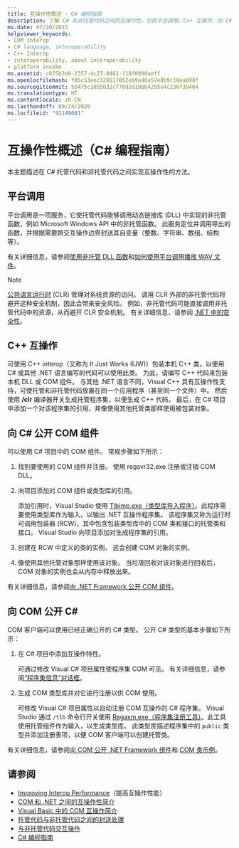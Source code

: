 ```yaml
---
title: 互操作性概述 - C# 编程指南
description: 了解 C# 和非托管代码之间的互操作性，包括平台调用、C++ 互操作、向 C# 公开 COM 组件，以及向 COM 公开 C#。
ms.date: 07/20/2015
helpviewer_keywords:
- COM interop
- C# language, interoperability
- C++ Interop
- interoperability, about interoperability
- platform invoke
ms.assetid: c025b2e0-2357-4c27-8461-118f0090aeff
ms.openlocfilehash: f05c53eec326517052eb9a46e57e8b9c18ea698f
ms.sourcegitcommit: 5b475c1855b32cf78d2d1bbb4295e4c236f39464
ms.translationtype: HT
ms.contentlocale: zh-CN
ms.lasthandoff: 09/24/2020
ms.locfileid: "91149681"
---
```

# <a name="interoperability-overview-c-programming-guide"></a>互操作性概述（C# 编程指南）

本主题描述在 C# 托管代码和非托管代码之间实现互操作性的方法。  
  
## <a name="platform-invoke"></a>平台调用  

 平台调用是一项服务，它使托管代码能够调用动态链接库 (DLL) 中实现的非托管函数，例如 Microsoft Windows API 中的非托管函数。 此服务定位并调用导出的函数，并根据需要跨交互操作边界封送其自变量（整数、字符串、数组、结构等）。  
  
有关详细信息，请参阅[使用非托管 DLL 函数](../../../framework/interop/consuming-unmanaged-dll-functions.md)和[如何使用平台调用播放 WAV 文件](./how-to-use-platform-invoke-to-play-a-wave-file.md)。
  
> [!NOTE]
> [公共语言运行时](../../../standard/clr.md) (CLR) 管理对系统资源的访问。 调用 CLR 外部的非托管代码将避开这种安全机制，因此会带来安全风险。 例如，非托管代码可能直接调用非托管代码中的资源，从而避开 CLR 安全机制。 有关详细信息，请参阅 [ .NET 中的安全性](../../../standard/security/index.md)。  
  
## <a name="c-interop"></a>C++ 互操作  

 可使用 C++ interop（又称为 It Just Works (IJW)）包装本机 C++ 类，以便用 C# 或其他 .NET 语言编写的代码可以使用此类。 为此，请编写 C++ 代码来包装本机 DLL 或 COM 组件。 与其他 .NET 语言不同，Visual C++ 具有互操作性支持，可使托管和非托管代码放置在同一个应用程序（甚至同一个文件）中。 然后使用 **/clr** 编译器开关生成托管程序集，以便生成 C++ 代码。 最后，在 C# 项目中添加一个对该程序集的引用，并像使用其他托管类那样使用被包装对象。  
  
## <a name="exposing-com-components-to-c"></a>向 C\# 公开 COM 组件

 可以使用 C# 项目中的 COM 组件。 常规步骤如下所示：  
  
1. 找到要使用的 COM 组件并注册。 使用 regsvr32.exe 注册或注销 COM DLL。  
  
2. 向项目添加对 COM 组件或类型库的引用。  
  
     添加引用时，Visual Studio 使用 [Tlbimp.exe（类型库导入程序）](../../../framework/tools/tlbimp-exe-type-library-importer.md)。此程序需要使用类型库作为输入，以输出 .NET 互操作程序集。 该程序集又称为运行时可调用包装器 (RCW)，其中包含包装类型库中的 COM 类和接口的托管类和接口。 Visual Studio 向项目添加对生成程序集的引用。  
  
3. 创建在 RCW 中定义的类的实例。 这会创建 COM 对象的实例。  
  
4. 像使用其他托管对象那样使用该对象。 当垃圾回收对该对象进行回收后，COM 对象的实例也会从内存中释放出来。  
  
 有关详细信息，请参阅[向 .NET Framework 公开 COM 组件](../../../framework/interop/exposing-com-components.md)。  
  
## <a name="exposing-c-to-com"></a>向 COM 公开 C#  

 COM 客户端可以使用已经正确公开的 C# 类型。 公开 C# 类型的基本步骤如下所示：  
  
1. 在 C# 项目中添加互操作特性。  
  
     可通过修改 Visual C# 项目属性使程序集 COM 可见。 有关详细信息，请参阅[“程序集信息”对话框](/visualstudio/ide/reference/assembly-information-dialog-box)。  
  
2. 生成 COM 类型库并对它进行注册以供 COM 使用。  
  
     可修改 Visual C# 项目属性以自动注册 COM 互操作的 C# 程序集。 Visual Studio 通过 `/tlb` 命令行开关使用 [Regasm.exe（程序集注册工具）](../../../framework/tools/regasm-exe-assembly-registration-tool.md)。此工具使用托管组件作为输入，以生成类型库。 此类型库描述程序集中的 `public` 类型并添加注册表项，以便 COM 客户端可以创建托管类。  
  
 有关详细信息，请参阅[向 COM 公开 .NET Framework 组件](../../../framework/interop/exposing-dotnet-components-to-com.md)和 [COM 类示例](./example-com-class.md)。  
  
## <a name="see-also"></a>请参阅

- [Improving Interop Performance](/previous-versions/msp-n-p/ff647812(v=pandp.10))（提高互操作性能）
- [COM 和 .NET 之间的互操作性简介](/office/client-developer/outlook/pia/introduction-to-interoperability-between-com-and-net)
- [Visual Basic 中的 COM 互操作简介](../../../visual-basic/programming-guide/com-interop/introduction-to-com-interop.md)
- [托管代码与非托管代码之间的封送处理](../../../framework/interop/interop-marshaling.md)
- [与非托管代码交互操作](../../../framework/interop/index.md)
- [C# 编程指南](../index.md)
